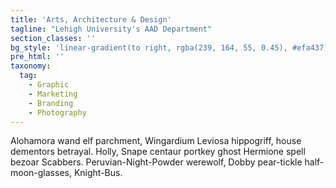 ```yaml
---
title: 'Arts, Architecture & Design'
tagline: "Lehigh University's AAD Department"
section_classes: ''
bg_style: 'linear-gradient(to right, rgba(239, 164, 55, 0.45), #efa437), url(https://s3-us-west-2.amazonaws.com/s.cdpn.io/481345/teacher_student-compressor.jpg)'
pre_html: ''
taxonomy:
  tag:
    - Graphic
    - Marketing
    - Branding
    - Photography
---
```

Alohamora wand elf parchment, Wingardium Leviosa hippogriff, house dementors betrayal. Holly, Snape centaur portkey ghost Hermione spell bezoar Scabbers. Peruvian-Night-Powder werewolf, Dobby pear-tickle half-moon-glasses, Knight-Bus.
